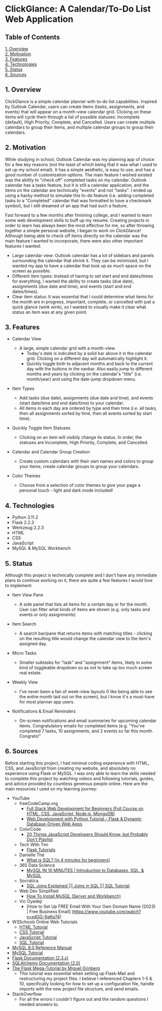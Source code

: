 # ClickGlance: A Calendar/To-Do List Web Application

## Table of Contents
[1. Overview](#1-overview)  
[2. Motivation](#2-motivation)  
[3. Features](#3-features)  
[4. Technologies](#4-technologies)  
[5. Status](#5-status)  
[6. Sources](#6-sources)  

## 1. Overview

ClickGlance is a simple calendar planner with to-do list capabilities. Inspired by Outlook Calendar, users can create items (tasks, assignments, and events) that will appear on a month-view calendar grid. Clicking on these items will cycle them through a list of possible statuses: Incomplete (default), High Priority, Complete, and Cancelled. Users can create multiple calendars to group their items, and multiple calendar groups to group their calendars.

## 2. Motivation

While studying in school, Outlook Calendar was my planning app of choice for a few key reasons (not the least of which being that it was what I used to set up my school email). It has a simple aesthetic, is easy to use, and has a good number of customization options. The main feature I wished existed was the ability to "check off" completed tasks on my calendar. Outlook calendar has a tasks feature, but it is still a calendar application, and the items on the calendar are technically "events" and not "tasks". I ended up using a hacky method to simulate this to-do feature (i.e. adding completed tasks to a "Completed" calendar that was formatted to have a checkmark symbol), but I still dreamed of an app that had such a feature.

Fast forward to a few months after finishing college, and I wanted to learn some web development skills to buff up my resume. Creating projects in order to learn has always been the most effective for me, so after throwing together a simple personal website, I began to work on ClickGlance! Although being able to check off items directly on the calendar was the main feature I wanted to incorporate, there were also other important features I wanted: 

* Large calendar view: Outlook calendar has a lot of sidebars and panels surrounding the calendar that shrink it. They can be minimized, but I wanted my app to have a calendar that took up as much space on the screen as possible.
* Different item types: Instead of having to set start and end dates/times for everything, I wanted the ability to create tasks (due date), assignments (due date and time), and events (start and end dates/times).
* Clear item status: It was essential that I could determine what items for the month are in progress, important, complete, or cancelled with just a quick glance (wink wink), so I wanted to visually make it clear what status an item was at any given point.

## 3. Features

* Calendar View
  * A large, simple calendar grid with a month-view.
    * Today's date is indicated by a solid bar above it in the calendar grid. Clicking on a different day will automatically highlight it.
    * Quickly toggle both to adjacent months and back to the current day with the buttons in the navbar. Also easily jump to different months and years by clicking on the calendar's "title" (i.e. month/year) and using the date-jump dropdown menu. 

* Item Types
  * Add tasks (due date), assignments (due date and time), and events (start date/time and end date/time) to your calendar.
  * All items in each day are ordered by type and then time (i.e. all tasks, then all assignments sorted by time, then all events sorted by start time).

* Quickly Toggle Item Statuses
  * Clicking on an item will visibily change its status. In order, the statuses are Incomplete, High Priority, Complete, and Cancelled.

* Calendar and Calendar Group Creation
  * Create custom calendars with their own names and colors to group your items; create calendar groups to group your calendars.

* Color Themes
  * Choose from a selection of color themes to give your page a personal touch - light and dark mode included!

## 4. Technologies
* Python 3.11.2
* Flask 2.2.3
* Werkzeug 2.2.3
* HTML
* CSS
* JavaScript
* MySQL & MySQL Workbench

## 5. Status
Although this project is technically complete and I don't have any immediate plans to continue working on it, there are quite a few features I would love to implement:

* Item View Pane
  * A side panel that lists all items for a certain day or for the month. User can filter what kinds of items are shown (e.g. only tasks and events or only assignments)

* Item Search
  * A search bar/pane that returns items with matching titles - clicking on the resulting title would change the calendar view to the item's assigned day.

* Micro Tasks
  * Smaller subtasks for "task" and "assignment" items, likely in some kind of toggleable dropdown so as not to take up too much screen real estate. 

* Weekly View
  * I've never been a fan of week-view layouts (I like being able to see the entire month laid out on the screen), but I know it's a must-have for most planner app users.

* Notifications & Email Reminders
  * On-screen notifications and email summaries for upcoming calendar items. Congratulatory emails for completed items (e.g. "You've completed 7 tasks, 10 assignments, and 2 events so far this month. Congrats!"

## 6. Sources
Before starting this project, I had minimal coding experience with HTML, CSS, and JavaScript from creating my website, and absolutely no experience using Flask or MySQL. I was only able to learn the skills needed to complete this project by watching videos and following tutorials, guides, and advice provided by countless generous people online. Here are the main resources I used on my learning journey:

* YouTube
  * freeCodeCamp.org
    * [Full Stack Web Development for Beginners (Full Course on HTML, CSS, JavaScript, Node.js, MongoDB)](https://youtu.be/nu_pCVPKzTk)
    * [Web Development with Python Tutorial – Flask & Dynamic Database-Driven Web Apps](https://youtu.be/yBDHkveJUf4)
  * ColorCode
    * [20 Things JavaScript Developers Should Know, but Probably Don't Playlist](https://youtube.com/playlist?list=PL1PqvM2UQiMoGNTaxFMSK2cih633lpFKP)
  * Tech With Tim
    * [Flask Tutorials](https://youtube.com/playlist?list=PLzMcBGfZo4-n4vJJybUVV3Un_NFS5EOgX)
  * Danielle Thé
    * [What is SQL? [in 4 minutes for beginners]](https://youtu.be/27axs9dO7AE)
  * 365 Data Science
    * [MySQL IN 10 MINUTES | Introduction to Databases, SQL, & MySQL](https://youtu.be/2bW3HuaAUcY)
  * Socratica
    * [SQL Joins Explained |¦| Joins in SQL |¦| SQL Tutorial](https://youtu.be/9yeOJ0ZMUYw)
  * Web Dev Simplified
    * [How To Install MySQL (Server and Workbench)](https://youtu.be/u96rVINbAUI)
  * Vic Oyedeji
    * [How to Set Up FREE Email With Your Own Domain Name (2023) | Free Business Email] (https://www.youtube.com/watch?v=xdGG-9aKq74)
* W3Schools Online Web Tutorials
    * [HTML Tutorial](https://www.w3schools.com/html/default.asp)
    * [CSS Tutorial](https://www.w3schools.com/css/default.asp)
    * [JavaScript Tutorial](https://www.w3schools.com/js/default.asp)
    * [SQL Tutorial](https://www.w3schools.com/sql/default.asp)
* [MySQL 8.0 Reference Manual](https://dev.mysql.com/doc/refman/8.0/en/)
* [MySQL Tutorial](https://www.mysqltutorial.org/)
* [Flask Documentation (2.3.x)](https://flask.palletsprojects.com/en/2.3.x/)
* [SQLAlchemy Documentation (2.0)](https://docs.sqlalchemy.org/en/20/index.html)
* [The Flask Mega-Tutorial by Miguel Grinberg](https://blog.miguelgrinberg.com/post/the-flask-mega-tutorial-part-i-hello-world)
    * This tutorial was essential when setting up Flask-Mail and restructuring my project files. I believe I referenced Chapters 1-5 & 10, specifically looking for how to set up a configuration file, handle imports with the new project file structure, and send emails.
* StackOverflow
  * For all the errors I couldn't figure out and the random questions I needed answers to.
